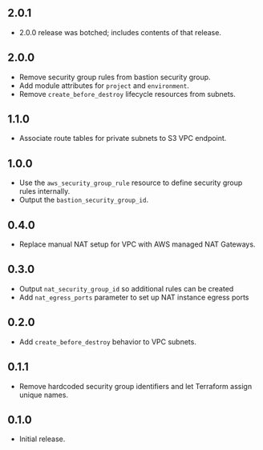 ## 2.0.1

- 2.0.0 release was botched; includes contents of that release.

## 2.0.0

- Remove security group rules from bastion security group.
- Add module attributes for `project` and `environment`.
- Remove `create_before_destroy` lifecycle resources from subnets.

## 1.1.0

- Associate route tables for private subnets to S3 VPC endpoint.

## 1.0.0

- Use the `aws_security_group_rule` resource to define security group rules
  internally.
- Output the `bastion_security_group_id`.

## 0.4.0

- Replace manual NAT setup for VPC with AWS managed NAT Gateways.

## 0.3.0

- Output `nat_security_group_id` so additional rules can be created
- Add `nat_egress_ports` parameter to set up NAT instance egress ports

## 0.2.0

- Add `create_before_destroy` behavior to VPC subnets.

## 0.1.1

- Remove hardcoded security group identifiers and let Terraform assign unique
  names.

## 0.1.0

- Initial release.
